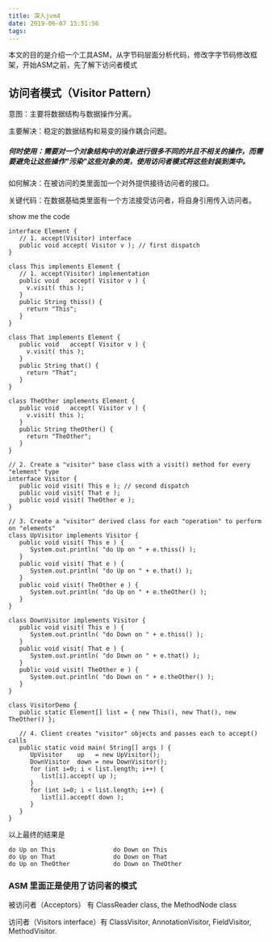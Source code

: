 ```yaml
---
title: 深入jvm4
date: 2019-06-07 15:51:56
tags:
---
```

本文的目的是介绍一个工具ASM，从字节码层面分析代码，修改字字节码修改框架，开始ASM之前，先了解下访问者模式
## 访问者模式（Visitor Pattern）
意图：主要将数据结构与数据操作分离。

主要解决：稳定的数据结构和易变的操作耦合问题。

##### 何时使用：需要对一个对象结构中的对象进行很多不同的并且不相关的操作，而需要避免让这些操作"污染"这些对象的类，使用访问者模式将这些封装到类中。

如何解决：在被访问的类里面加一个对外提供接待访问者的接口。

关键代码：在数据基础类里面有一个方法接受访问者，将自身引用传入访问者。

show me the code

```
interface Element {
   // 1. accept(Visitor) interface
   public void accept( Visitor v ); // first dispatch
}

class This implements Element {
   // 1. accept(Visitor) implementation
   public void   accept( Visitor v ) {
     v.visit( this );
   } 
   public String thiss() {
     return "This";
   }
}

class That implements Element {
   public void   accept( Visitor v ) {
     v.visit( this );
   }
   public String that() {
     return "That";
   }
}

class TheOther implements Element {
   public void   accept( Visitor v ) {
     v.visit( this );
   }
   public String theOther() {
     return "TheOther"; 
   }
}

// 2. Create a "visitor" base class with a visit() method for every "element" type
interface Visitor {
   public void visit( This e ); // second dispatch
   public void visit( That e );
   public void visit( TheOther e );
}

// 3. Create a "visitor" derived class for each "operation" to perform on "elements"
class UpVisitor implements Visitor {                   
   public void visit( This e ) {
      System.out.println( "do Up on " + e.thiss() );
   }
   public void visit( That e ) {
      System.out.println( "do Up on " + e.that() );
   }
   public void visit( TheOther e ) {
      System.out.println( "do Up on " + e.theOther() );
   }
}

class DownVisitor implements Visitor {
   public void visit( This e ) {
      System.out.println( "do Down on " + e.thiss() );
   }
   public void visit( That e ) {
      System.out.println( "do Down on " + e.that() );
   }
   public void visit( TheOther e ) {
      System.out.println( "do Down on " + e.theOther() );
   }
}

class VisitorDemo {
   public static Element[] list = { new This(), new That(), new TheOther() };

   // 4. Client creates "visitor" objects and passes each to accept() calls
   public static void main( String[] args ) {
      UpVisitor    up   = new UpVisitor();
      DownVisitor  down = new DownVisitor();
      for (int i=0; i < list.length; i++) {
         list[i].accept( up );
      }
      for (int i=0; i < list.length; i++) {
         list[i].accept( down );
      }
   }
}
```
以上最终的结果是

```
do Up on This                do Down on This
do Up on That                do Down on That
do Up on TheOther            do Down on TheOther
```
### ASM 里面正是使用了访问者的模式
被访问者（Acceptors） 有 ClassReader class, the MethodNode class

访问者（Visitors interface）有 ClassVisitor, AnnotationVisitor, FieldVisitor, MethodVisitor.



